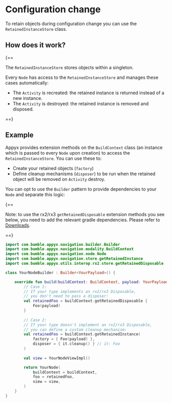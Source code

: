 # Configuration change

To retain objects during configuration change you can use the `RetainedInstanceStore` class.

## How does it work?

{==

The `RetainedInstanceStore` stores objects within a singleton.

Every `Node` has access to the `RetainedInstanceStore` and manages these cases automatically:

- The `Activity` is recreated: the retained instance is returned instead of a new instance.
- The `Activity` is destroyed: the retained instance is removed and disposed.

==}

## Example

Appyx provides extension methods on the `BuildContext` class (an instance which is passed to every `Node` upon creation) to access the `RetainedInstanceStore`. You can use these to:

- Create your retained objects (`factory`)
- Define cleanup mechanisms (`disposer`) to be run when the retained object will be removed on `Activity` destroy.

You can opt to use the `Builder` pattern to provide dependencies to your `Node` and separate this logic:

{==

Note: to use the rx2/rx3 `getRetainedDisposable` extension methods you see below, you need to add the relevant gradle dependencies. Please refer to [Downloads](../../releases/downloads.md).

==}

```kotlin
import com.bumble.appyx.navigation.builder.Builder
import com.bumble.appyx.navigation.modality.BuildContext
import com.bumble.appyx.navigation.node.Node
import com.bumble.appyx.navigation.store.getRetainedInstance
import com.bumble.appyx.utils.interop.rx2.store.getRetainedDisposable

class YourNodeBuilder : Builder<YourPayload>() {

    override fun build(buildContext: BuildContext, payload: YourPayload): Node {
        // Case 1:
        // If your type implements an rx2/rx3 Disposable,
        // you don't need to pass a disposer:
        val retainedFoo = buildContext.getRetainedDisposable {
            Foo(payload)
        }
        
        // Case 2:
        // If your type doesn't implement an rx2/rx3 Disposable,
        // you can define a custom cleanup mechanism:
        val retainedFoo = buildContext.getRetainedInstance(
            factory = { Foo(payload) },
            disposer = { it.cleanup() } // it: Foo
        )
        
        val view = YourNodeViewImpl()

        return YourNode(
            buildContext = buildContext,
            foo = retainedFoo, 
            view = view,
        )
    }
}
```

